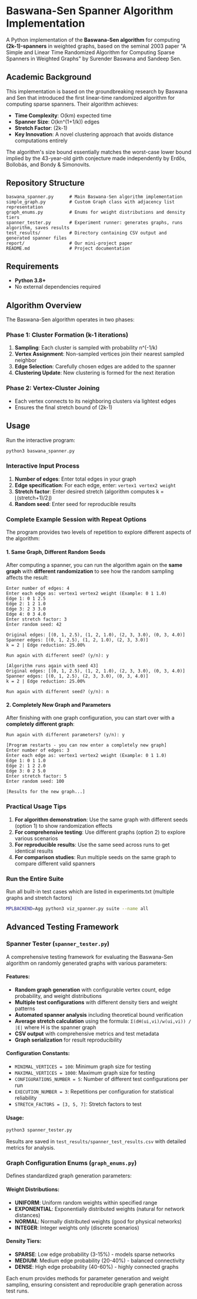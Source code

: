 # Baswana-Sen Spanner Algorithm Implementation

A Python implementation of the **Baswana-Sen algorithm** for computing **(2k-1)-spanners** in weighted graphs, based on the seminal 2003 paper "A Simple and Linear Time Randomized Algorithm for Computing Sparse Spanners in Weighted Graphs" by Surender Baswana and Sandeep Sen.

## Academic Background

This implementation is based on the groundbreaking research by Baswana and Sen that introduced the first linear-time randomized algorithm for computing sparse spanners. Their algorithm achieves:

- **Time Complexity**: O(km) expected time
- **Spanner Size**: O(kn^(1+1/k)) edges  
- **Stretch Factor**: (2k-1)
- **Key Innovation**: A novel clustering approach that avoids distance computations entirely

The algorithm's size bound essentially matches the worst-case lower bound implied by the 43-year-old girth conjecture made independently by Erdős, Bollobás, and Bondy & Simonovits.


## Repository Structure

```
baswana_spanner.py      # Main Baswana-Sen algorithm implementation
simple_graph.py         # Custom Graph class with adjacency list representation
graph_enums.py          # Enums for weight distributions and density tiers
spanner_tester.py       # Experiment runner: generates graphs, runs algorithm, saves results
test_results/           # Directory containing CSV output and generated spanner files
report/                 # Our mini-project paper
README.md               # Project documentation
```

## Requirements

- **Python 3.8+**
- No external dependencies required

## Algorithm Overview

The Baswana-Sen algorithm operates in two phases:

### Phase 1: Cluster Formation (k-1 iterations)
1. **Sampling**: Each cluster is sampled with probability n^(-1/k)
2. **Vertex Assignment**: Non-sampled vertices join their nearest sampled neighbor
3. **Edge Selection**: Carefully chosen edges are added to the spanner
4. **Clustering Update**: New clustering is formed for the next iteration

### Phase 2: Vertex-Cluster Joining
- Each vertex connects to its neighboring clusters via lightest edges
- Ensures the final stretch bound of (2k-1)

## Usage

Run the interactive program:

```bash
python3 baswana_spanner.py
```

### Interactive Input Process

1. **Number of edges**: Enter total edges in your graph
2. **Edge specification**: For each edge, enter: `vertex1 vertex2 weight`
3. **Stretch factor**: Enter desired stretch (algorithm computes k = ⌊(stretch+1)/2⌋)
4. **Random seed**: Enter seed for reproducible results

### Complete Example Session with Repeat Options

The program provides two levels of repetition to explore different aspects of the algorithm:

#### 1. Same Graph, Different Random Seeds
After computing a spanner, you can run the algorithm again on the **same graph** with **different randomization** to see how the random sampling affects the result:

```
Enter number of edges: 4
Enter each edge as: vertex1 vertex2 weight (Example: 0 1 1.0)
Edge 1: 0 1 2.5
Edge 2: 1 2 1.0
Edge 3: 2 3 3.0
Edge 4: 0 3 4.0
Enter stretch factor: 3
Enter random seed: 42

Original edges: [(0, 1, 2.5), (1, 2, 1.0), (2, 3, 3.0), (0, 3, 4.0)]
Spanner edges: [(0, 1, 2.5), (1, 2, 1.0), (2, 3, 3.0)]
k = 2 | Edge reduction: 25.00%

Run again with different seed? (y/n): y

[Algorithm runs again with seed 43]
Original edges: [(0, 1, 2.5), (1, 2, 1.0), (2, 3, 3.0), (0, 3, 4.0)]
Spanner edges: [(0, 1, 2.5), (2, 3, 3.0), (0, 3, 4.0)]
k = 2 | Edge reduction: 25.00%

Run again with different seed? (y/n): n
```

#### 2. Completely New Graph and Parameters
After finishing with one graph configuration, you can start over with a **completely different graph**:

```
Run again with different parameters? (y/n): y

[Program restarts - you can now enter a completely new graph]
Enter number of edges: 3
Enter each edge as: vertex1 vertex2 weight (Example: 0 1 1.0)
Edge 1: 0 1 1.0
Edge 2: 1 2 2.0  
Edge 3: 0 2 5.0
Enter stretch factor: 5
Enter random seed: 100

[Results for the new graph...]
```

### Practical Usage Tips

1. **For algorithm demonstration**: Use the same graph with different seeds (option 1) to show randomization effects
2. **For comprehensive testing**: Use different graphs (option 2) to explore various scenarios
3. **For reproducible results**: Use the same seed across runs to get identical results
4. **For comparison studies**: Run multiple seeds on the same graph to compare different valid spanners

### Run the Entire Suite

Run all built-in test cases which are listed in experiments.txt (multiple graphs and stretch factors)

```bash
MPLBACKEND=Agg python3 viz_spanner.py suite --name all
```

## Advanced Testing Framework

### Spanner Tester (`spanner_tester.py`)

A comprehensive testing framework for evaluating the Baswana-Sen algorithm on randomly generated graphs with various parameters:

#### Features:
- **Random graph generation** with configurable vertex count, edge probability, and weight distributions
- **Multiple test configurations** with different density tiers and weight patterns
- **Automated spanner analysis** including theoretical bound verification
- **Average stretch calculation** using the formula: `Σ(dH(ui,vi)/w(ui,vi)) / |E|` where H is the spanner graph
- **CSV output** with comprehensive metrics and test metadata
- **Graph serialization** for result reproducibility

#### Configuration Constants:
- `MINIMAL_VERTICES = 100`: Minimum graph size for testing
- `MAXIMAL_VERTICES = 1000`: Maximum graph size for testing
- `CONFIGURATIONS_NUMBER = 5`: Number of different test configurations per run
- `EXECUTION_NUMBER = 3`: Repetitions per configuration for statistical reliability
- `STRETCH_FACTORS = [3, 5, 7]`: Stretch factors to test

#### Usage:
```bash
python3 spanner_tester.py
```

Results are saved in `test_results/spanner_test_results.csv` with detailed metrics for analysis.

### Graph Configuration Enums (`graph_enums.py`)

Defines standardized graph generation parameters:

#### Weight Distributions:
- **UNIFORM**: Uniform random weights within specified range
- **EXPONENTIAL**: Exponentially distributed weights (natural for network distances)
- **NORMAL**: Normally distributed weights (good for physical networks)
- **INTEGER**: Integer weights only (discrete scenarios)

#### Density Tiers:
- **SPARSE**: Low edge probability (3-15%) - models sparse networks
- **MEDIUM**: Medium edge probability (20-40%) - balanced connectivity
- **DENSE**: High edge probability (40-60%) - highly connected graphs

Each enum provides methods for parameter generation and weight sampling, ensuring consistent and reproducible graph generation across test runs.

